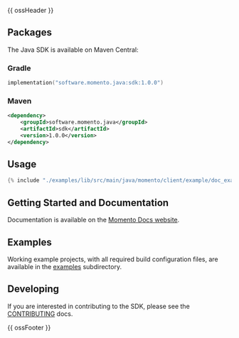 {{ ossHeader }}

## Packages

The Java SDK is available on Maven Central:

### Gradle

```kotlin
implementation("software.momento.java:sdk:1.0.0")
```

### Maven

```xml
<dependency>
    <groupId>software.momento.java</groupId>
    <artifactId>sdk</artifactId>
    <version>1.0.0</version>
</dependency>
```

## Usage

```java
{% include "./examples/lib/src/main/java/momento/client/example/doc_examples/ReadmeExample.java" %}
```

## Getting Started and Documentation

Documentation is available on the [Momento Docs website](https://docs.momentohq.com).

## Examples

Working example projects, with all required build configuration files, are available in the [examples](./examples) subdirectory.

## Developing

If you are interested in contributing to the SDK, please see the [CONTRIBUTING](./CONTRIBUTING.md) docs.

{{ ossFooter }}
